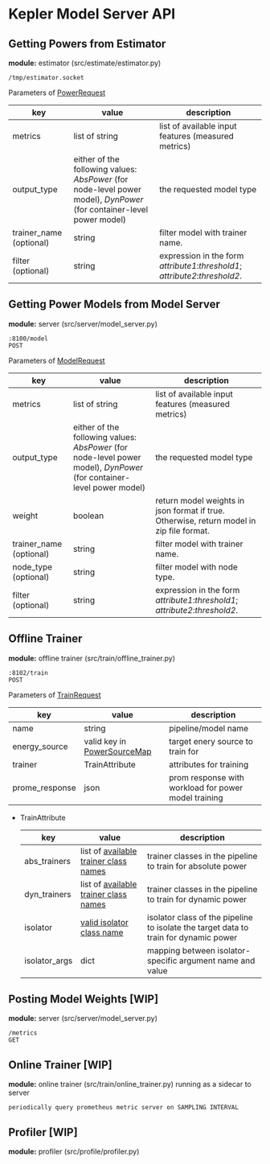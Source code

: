 # Kepler Model Server API
## Getting Powers from Estimator
**module:** estimator (src/estimate/estimator.py)
```
/tmp/estimator.socket
```
Parameters of [PowerRequest](https://github.com/sustainable-computing-io/kepler-model-server/tree/main/src/estimate/estimator.py)

|key|value|description
|---|---|---|
|metrics|list of string|list of available input features (measured metrics)
|output_type|either of the following values: *AbsPower* (for node-level power model), *DynPower* (for container-level power model)|the requested model type 
|trainer_name (optional)|string|filter model with trainer name.
|filter (optional)|string|expression in the form *attribute1*:*threshold1*; *attribute2*:*threshold2*.

## Getting Power Models from Model Server 
**module:** server (src/server/model_server.py)
```
:8100/model
POST
```

Parameters of [ModelRequest](https://github.com/sustainable-computing-io/kepler-model-server/tree/main/src/server/model_server.py)

|key|value|description
|---|---|---|
|metrics|list of string|list of available input features (measured metrics)
|output_type|either of the following values: *AbsPower* (for node-level power model), *DynPower* (for container-level power model)|the requested model type 
|weight|boolean|return model weights in json format if true. Otherwise, return model in zip file format.
|trainer_name (optional)|string|filter model with trainer name.
|node_type (optional)|string|filter model with node type.
|filter (optional)|string|expression in the form *attribute1*:*threshold1*; *attribute2*:*threshold2*.

## Offline Trainer
**module:** offline trainer (src/train/offline_trainer.py)
```
:8102/train
POST
```
Parameters of [TrainRequest](https://github.com/sustainable-computing-io/kepler-model-server/tree/main/src/train/offline_trainer.py)

|key|value|description
|---|---|---|
|name|string|pipeline/model name
|energy_source|valid key in [PowerSourceMap](https://github.com/sustainable-computing-io/kepler-model-server/tree/main/src/util/train_types.py)|target enery source to train for 
|trainer|TrainAttribute|attributes for training
|prome_response|json|prom response with workload for power model training

- TrainAttribute

    |key|value|description
    |---|---|---|
    |abs_trainers|list of [available trainer class names](https://github.com/sustainable-computing-io/kepler-model-server/tree/main/src/train/trainer)|trainer classes in the pipeline to train for absolute power
    |dyn_trainers|list of [available trainer class names](https://github.com/sustainable-computing-io/kepler-model-server/tree/main/src/train/trainer)|trainer classes in the pipeline to train for dynamic power
    |isolator|[valid isolator class name](https://github.com/sustainable-computing-io/kepler-model-server/tree/main/src/train/isolator/)|isolator class of the pipeline to isolate the target data to train for dynamic power
    |isolator_args|dict|mapping between isolator-specific argument name and value


## Posting Model Weights [WIP]
**module:** server (src/server/model_server.py)
```
/metrics
GET
```

## Online Trainer [WIP]
**module:** online trainer (src/train/online_trainer.py)
running as a sidecar to server
```
periodically query prometheus metric server on SAMPLING INTERVAL
```

## Profiler [WIP]
**module:** profiler (src/profile/profiler.py)


